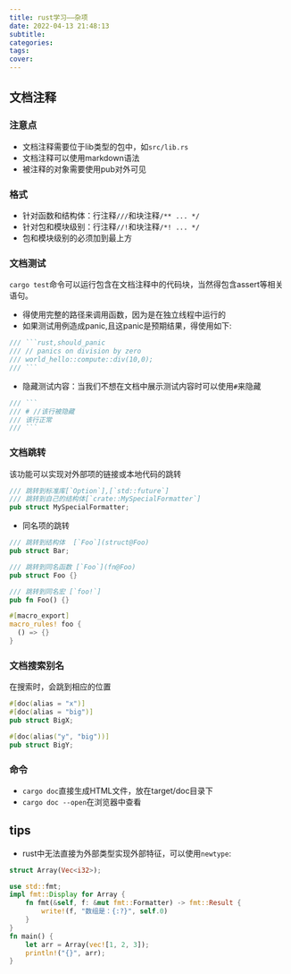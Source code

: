 ```yaml
---
title: rust学习——杂项
date: 2022-04-13 21:48:13
subtitle:
categories:
tags:
cover:
---
```


## 文档注释
### 注意点
- 文档注释需要位于lib类型的包中，如`src/lib.rs`
- 文档注释可以使用markdown语法
- 被注释的对象需要使用pub对外可见
### 格式
- 针对函数和结构体：行注释`///`和块注释`/** ... */`
- 针对包和模块级别：行注释`//!`和块注释`/*! ... */`
- 包和模块级别的必须加到最上方
### 文档测试
`cargo test`命令可以运行包含在文档注释中的代码块，当然得包含assert等相关语句。
- 得使用完整的路径来调用函数，因为是在独立线程中运行的
- 如果测试用例造成panic,且这panic是预期结果，得使用如下:
```rust
/// ```rust,should_panic
/// // panics on division by zero
/// world_hello::compute::div(10,0);
/// ```
```
- 隐藏测试内容：当我们不想在文档中展示测试内容时可以使用`#`来隐藏
```rust
/// ```
/// # //该行被隐藏
/// 该行正常
/// ```
```
### 文档跳转
该功能可以实现对外部项的链接或本地代码的跳转
```rust
/// 跳转到标准库[`Option`],[`std::future`]
/// 跳转到自己的结构体[`crate::MySpecialFormatter`]
pub struct MySpecialFormatter;
```
- 同名项的跳转
```rust
/// 跳转到结构体  [`Foo`](struct@Foo)
pub struct Bar;

/// 跳转到同名函数 [`Foo`](fn@Foo)
pub struct Foo {}

/// 跳转到同名宏 [`foo!`]
pub fn Foo() {}

#[macro_export]
macro_rules! foo {
  () => {}
}
```

### 文档搜索别名
在搜索时，会跳到相应的位置
```rust
#[doc(alias = "x")]
#[doc(alias = "big")]
pub struct BigX;

#[doc(alias("y", "big"))]
pub struct BigY;
```
### 命令
- `cargo doc`直接生成HTML文件，放在target/doc目录下
- `cargo doc --open`在浏览器中查看

## tips
- rust中无法直接为外部类型实现外部特征，可以使用`newtype`:
```rust
struct Array(Vec<i32>);

use std::fmt;
impl fmt::Display for Array {
    fn fmt(&self, f: &mut fmt::Formatter) -> fmt::Result {
        write!(f, "数组是：{:?}", self.0)
    }
}
fn main() {
    let arr = Array(vec![1, 2, 3]);
    println!("{}", arr);
}
```
